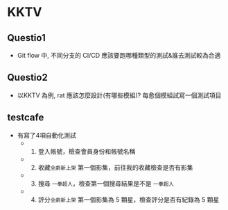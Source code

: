 # KKTV

## Questio1
- Git flow 中, 不同分支的 CI/CD 應該要跑哪種類型的測試&誰去測試較為合適

## Questio2
- 以KKTV 為例, rat 應該怎麼設計(有哪些模組)? 每愈個模組試寫一個測試項目

## testcafe
- 有寫了4項自動化測試
  * 1. 登入帳號，檢查會員身份和帳號名稱
  * 2. 收藏`全劇新上架` 第一個影集，前往我的收藏檢查是否有影集
  * 3. 搜尋 `一拳超人`，檢查第一個搜尋結果是不是 `一拳超人`
  * 4. 評分`全劇新上架` 第一個影集為 5 顆星，檢查評分是否有紀錄為 5 顆星 
